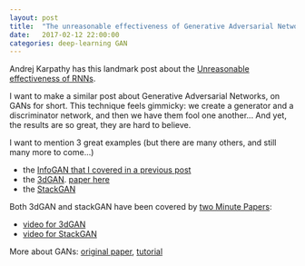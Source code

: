 ```yaml
---
layout: post
title:  "The unreasonable effectiveness of Generative Adversarial Networks"
date:   2017-02-12 22:00:00
categories: deep-learning GAN
---
```


Andrej Karpathy has this landmark post about the 
[Unreasonable effectiveness of RNNs](http://karpathy.github.io/2015/05/21/rnn-effectiveness/).

I want to make a similar post about Generative Adversarial Networks, on GANs for short. 
This technique feels gimmicky: we create a generator and a discriminator
network, and then we have them fool one another... And yet, the results are so great, they are hard
to believe.

I want to mention 3 great examples (but there are many others, and still many more to come...)

 - the [InfoGAN that I covered in a previous post](http://pinouchon.github.io/deep-learning/mutual-information/representation-learning/2017/02/09/infogan-unsupervised-learning-of-disantangled-representations.html)
 - the [3dGAN](http://3dgan.csail.mit.edu/). [paper here](http://3dgan.csail.mit.edu/papers/3dgan_nips.pdf)
 - the [StackGAN](https://arxiv.org/pdf/1612.03242.pdf)
 
Both 3dGAN and stackGAN have been covered by
[two Minute Papers](https://www.youtube.com/user/keeroyz):

 - [video for 3dGAN](https://www.youtube.com/watch?v=HO1LYJb818Q)
 - [video for StackGAN](https://www.youtube.com/watch?v=rAbhypxs1qQ)

More about GANs: [original paper](https://arxiv.org/pdf/1406.2661.pdf), [tutorial](https://arxiv.org/pdf/1701.00160.pdf)